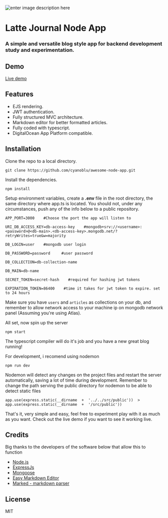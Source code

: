 ![enter image description here](https://sea-lion-app-32qt6.ondigitalocean.app/media/logo.png)

# Latte Journal Node App

### A simple and versatile blog style app for backend development study and experimentation.

## Demo

[Live demo](https://sea-lion-app-32qt6.ondigitalocean.app/)

## Features

- EJS rendering.
- JWT authentication.
- Fully structured MVC architecture.
- Markdown editor for better formatted articles.
- Fully coded with typescript.
- DigitalOcean App Platform compatible.

## Installation

Clone the repo to a local directory.

    git clone https://github.com/cyanoblu/awesome-node-app.git

Install the dependencies.

    npm install

Setup environment variables, create a **.env** file in the root directory, the same directory where app.ts is located.
You should not, under any circumstances, push any of the info below to a public repository.

    APP_PORT=3000    #Choose the port the app will listen to

    URI_DB_ACCESS_KEY=db-access-key    #mongodb+srv://<username>:<password>@<db-main>.<db-access-key>.mongodb.net/?retryWrites=true&w=majority

    DB_LOGIN=user    #mongodb user login

    DB_PASSWORD=password     #user password

    DB_COLLECTION=db-collection-name

    DB_MAIN=db-name

    SECRET_TOKEN=secret-hash    #required for hashing jwt tokens

    EXPIRATION_TOKEN=86400    #time it takes for jwt token to expire. set to 24 hours

Make sure you have `users` and `articles` as collections on your db, and remember to allow network access to your machine ip on mongodb network panel (Assuming you're using Atlas).

All set, now spin up the server

    npm start

The typescript compiler will do it's job and you have a new great blog running!

For development, i recomend using nodemon

    npm run dev

Nodemon will detect any changes on the project files and restart the server automatically, saving a lot of time during development.
Remember to change the path serving the public directory for nodemon to be able to detect static files

    app.use(express.static(__dirname  +  '../../src/public'))  >  app.use(express.static(__dirname  +  '/src/public'))

That's it, very simple and easy, feel free to experiment play with it as much as you want. Check out the live demo if you want to see it working live.

## Credits

Big thanks to the developers of the software below that allow this to function

- [Node.js](https://nodejs.org/)
- [ExpressJs](https://expressjs.com/)
- [Mongoose](https://mongoosejs.com/)
- [Easy Markdown Editor](https://github.com/Ionaru/easy-markdown-editor)
- [Marked - markdown parser](https://github.com/markedjs/marked)

## License

MIT
